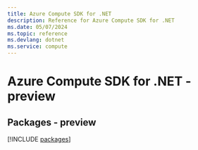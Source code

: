 ```yaml
---
title: Azure Compute SDK for .NET
description: Reference for Azure Compute SDK for .NET
ms.date: 05/07/2024
ms.topic: reference
ms.devlang: dotnet
ms.service: compute
---
```

# Azure Compute SDK for .NET - preview
## Packages - preview
[!INCLUDE [packages](compute-index.md)]